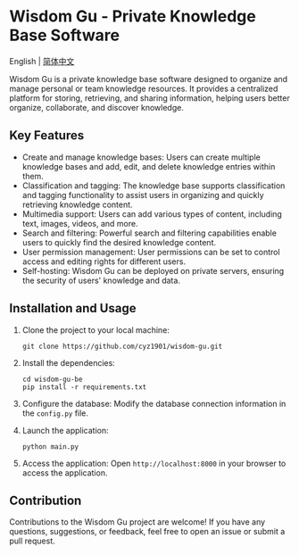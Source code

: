 # Wisdom Gu - Private Knowledge Base Software
English | [简体中文](./README-zh_CN.md) 

Wisdom Gu is a private knowledge base software designed to organize and manage personal or team knowledge resources. It provides a centralized platform for storing, retrieving, and sharing information, helping users better organize, collaborate, and discover knowledge.

## Key Features

- Create and manage knowledge bases: Users can create multiple knowledge bases and add, edit, and delete knowledge entries within them.
- Classification and tagging: The knowledge base supports classification and tagging functionality to assist users in organizing and quickly retrieving knowledge content.
- Multimedia support: Users can add various types of content, including text, images, videos, and more.
- Search and filtering: Powerful search and filtering capabilities enable users to quickly find the desired knowledge content.
- User permission management: User permissions can be set to control access and editing rights for different users.
- Self-hosting: Wisdom Gu can be deployed on private servers, ensuring the security of users' knowledge and data.

## Installation and Usage

1. Clone the project to your local machine:
   ```
   git clone https://github.com/cyz1901/wisdom-gu.git
   ```

2. Install the dependencies:
   ```
   cd wisdom-gu-be
   pip install -r requirements.txt
   ```

3. Configure the database:
   Modify the database connection information in the `config.py` file.

4. Launch the application:
   ```
   python main.py
   ```

5. Access the application:
   Open `http://localhost:8000` in your browser to access the application.

## Contribution

Contributions to the Wisdom Gu project are welcome! If you have any questions, suggestions, or feedback, feel free to open an issue or submit a pull request.